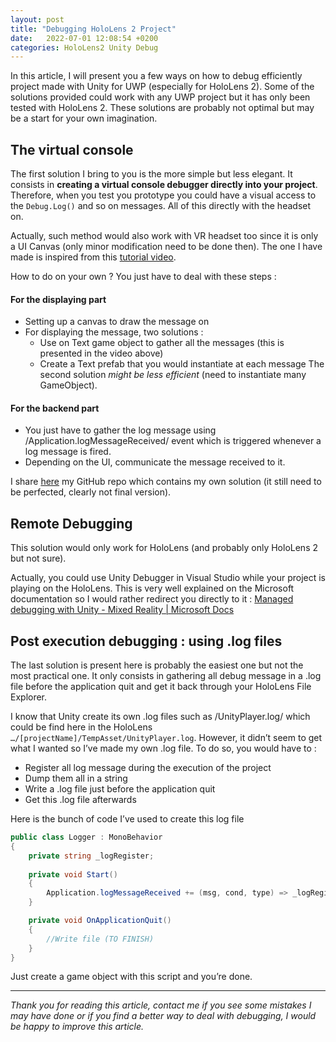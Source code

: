```yaml
---
layout: post
title: "Debugging HoloLens 2 Project"
date:   2022-07-01 12:08:54 +0200
categories: HoloLens2 Unity Debug
---
```



In this article, I will present you a few ways on how to debug efficiently project made with Unity for UWP (especially for HoloLens 2). Some of the solutions provided could work with any UWP project but it has only been tested with HoloLens 2. 
These solutions are probably not optimal but may be a start for your own imagination.

## The virtual console 
The first solution I bring to you is the more simple but less elegant. It consists in **creating a virtual console debugger directly into your project**. Therefore, when you test you prototype you could have a visual access to the `Debug.Log()` and so on messages. All of this directly with the headset on. 

Actually, such method would also work with VR headset too since it is only a UI Canvas (only minor modification need to be done then). The one I have made is inspired from this [tutorial video](https://www.youtube.com/watch?v=Pi4SHO0IEQY&t=104s). 

How to do on your own ? You just have to deal with these steps : 
#### For the displaying part
* Setting up a canvas to draw the message on
* For displaying the message, two solutions : 
	* Use on Text game object to gather all the messages (this is presented in the video above)
	* Create a Text prefab that you would instantiate at each message
The second solution *might be less efficient* (need to instantiate many GameObject).

#### For the backend part
* You just have to gather the log message using /Application.logMessageReceived/ event which is triggered whenever a log message is fired.
* Depending on the UI, communicate the message received to it.

I share [here](https://github.com/Kabourlix/UnityMRConsole.git) my GitHub repo which contains my own solution (it still need to be perfected, clearly not final version). 

## Remote Debugging
This solution would only work for HoloLens (and probably only HoloLens 2 but not sure). 

Actually, you could use Unity Debugger in Visual Studio while your project is playing on the HoloLens.
This is very well explained on the Microsoft documentation so I would rather redirect you directly to it : [Managed debugging with Unity - Mixed Reality | Microsoft Docs](https://docs.microsoft.com/en-us/windows/mixed-reality/develop/unity/managed-debugging-with-unity-il2cpp)

## Post execution debugging : using .log files
The last solution is present here is probably the easiest one but not the most practical one. It only consists in gathering all debug message in a .log file before the application quit and get it back through your HoloLens File Explorer.

I know that Unity create its own .log files such as /UnityPlayer.log/ which could be find here in the HoloLens  `…/[projectName]/TempAsset/UnityPlayer.log`.
However, it didn’t seem to get what I wanted so I’ve made my own .log file.
To do so, you would have to : 
* Register all log message during the execution of the project 
* Dump them all in a string
* Write a .log file just before the application quit
* Get this .log file afterwards

Here is the bunch of code I’ve used to create this log file 
``` csharp
public class Logger : MonoBehavior
{
	private string _logRegister;
	
	private void Start()
	{
		Application.logMessageReceived += (msg, cond, type) => _logRegister += msg + "\n"; 
	}

	private void OnApplicationQuit()
	{
		//Write file (TO FINISH)
	}
}
```

Just create a game object with this script and you’re done.

---


*Thank you for reading this article, contact me if you see some mistakes I may have done or if you find a better way to deal with debugging, I would be happy to improve this article.*





